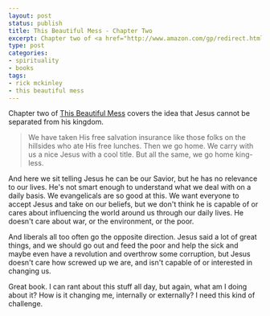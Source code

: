 ```yaml
---
layout: post
status: publish
title: This Beautiful Mess - Chapter Two
excerpt: Chapter two of <a href="http://www.amazon.com/gp/redirect.html?ie=UTF8&amp;location=http%3A%2F%2Fwww.amazon.com%2Fdp%2F1590525019%3Fpf%5Frd%5Fm%3DATVPDKIKX0DER%26pf%5Frd%5Fs%3Dcenter-2%26pf%5Frd%5Fr%3D0Q39Y87SX6KEHQGDPCBR%26pf%5Frd%5Ft%3D101%26pf%5Frd%5Fp%3D278240301%26pf%5Frd%5Fi%3D507846&amp;tag=jonathanstega-20&amp;linkCode=ur2&amp;camp=1789&amp;creative=9325">This Beautiful Mess</a> covers the idea that Jesus cannot be separated from his kingdom.
type: post
categories:
- spirituality
- books
tags:
- rick mckinley
- this beautiful mess
---
```

Chapter two of <a href="http://www.amazon.com/gp/redirect.html?ie=UTF8&amp;location=http%3A%2F%2Fwww.amazon.com%2Fdp%2F1590525019%3Fpf%5Frd%5Fm%3DATVPDKIKX0DER%26pf%5Frd%5Fs%3Dcenter-2%26pf%5Frd%5Fr%3D0Q39Y87SX6KEHQGDPCBR%26pf%5Frd%5Ft%3D101%26pf%5Frd%5Fp%3D278240301%26pf%5Frd%5Fi%3D507846&amp;tag=jonathanstega-20&amp;linkCode=ur2&amp;camp=1789&amp;creative=9325">This Beautiful Mess</a> covers the idea that Jesus cannot be separated from his kingdom.
<blockquote><p>We have taken His free salvation insurance like those folks on the hillsides who ate His free lunches. Then we go home. We carry with us a nice Jesus with a cool title. But all the same, we go home king-less.</p></blockquote>
And here we sit telling Jesus he can be our Savior, but he has no relevance to our lives. He's not smart enough to understand what we deal with on a daily basis. We evangelicals are so good at this. We want everyone to accept Jesus and take on our beliefs, but we don't think he is capable of or cares about influencing the world around us through our daily lives. He doesn't care about war, or the environment, or the poor.

And liberals all too often go the opposite direction. Jesus said a lot of great things, and we should go out and feed the poor and help the sick and maybe even have a revolution and overthrow some corruption, but Jesus doesn't care how screwed up we are, and isn't capable of or interested in changing us.

Great book. I can rant about this stuff all day, but again, what am I doing about it? How is it changing me, internally or externally? I need this kind of challenge.
